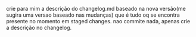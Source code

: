crie para mim a descrição do changelog.md baseado na nova versão(me sugira uma versao baseado nas mudanças) que é tudo oq se encontra presente no momento em staged changes. nao commite nada, apenas crie a descrição no changelog.
